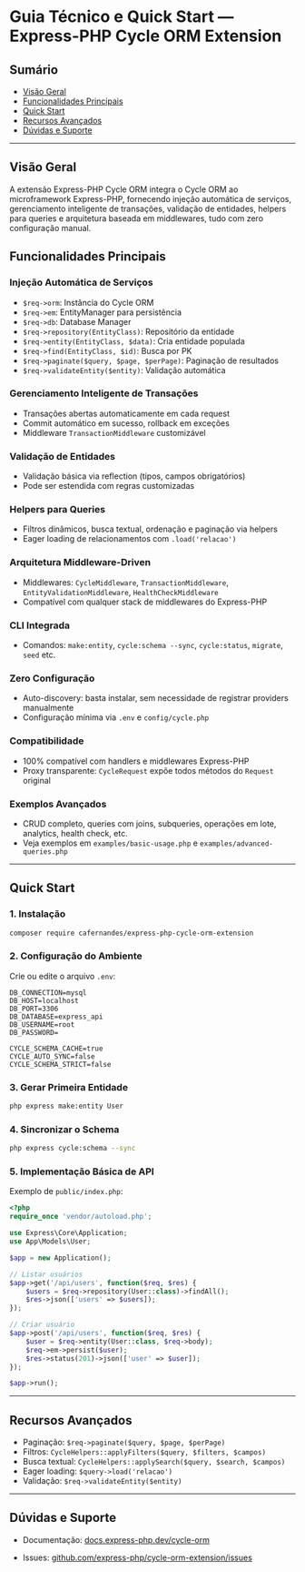 # Guia Técnico e Quick Start — Express-PHP Cycle ORM Extension

## Sumário
- [Visão Geral](#visão-geral)
- [Funcionalidades Principais](#funcionalidades-principais)
- [Quick Start](#quick-start)
- [Recursos Avançados](#recursos-avançados)
- [Dúvidas e Suporte](#dúvidas-e-suporte)

---

## Visão Geral
A extensão Express-PHP Cycle ORM integra o Cycle ORM ao microframework Express-PHP, fornecendo injeção automática de serviços, gerenciamento inteligente de transações, validação de entidades, helpers para queries e arquitetura baseada em middlewares, tudo com zero configuração manual.

## Funcionalidades Principais

### Injeção Automática de Serviços
- `$req->orm`: Instância do Cycle ORM
- `$req->em`: EntityManager para persistência
- `$req->db`: Database Manager
- `$req->repository(EntityClass)`: Repositório da entidade
- `$req->entity(EntityClass, $data)`: Cria entidade populada
- `$req->find(EntityClass, $id)`: Busca por PK
- `$req->paginate($query, $page, $perPage)`: Paginação de resultados
- `$req->validateEntity($entity)`: Validação automática

### Gerenciamento Inteligente de Transações
- Transações abertas automaticamente em cada request
- Commit automático em sucesso, rollback em exceções
- Middleware `TransactionMiddleware` customizável

### Validação de Entidades
- Validação básica via reflection (tipos, campos obrigatórios)
- Pode ser estendida com regras customizadas

### Helpers para Queries
- Filtros dinâmicos, busca textual, ordenação e paginação via helpers
- Eager loading de relacionamentos com `.load('relacao')`

### Arquitetura Middleware-Driven
- Middlewares: `CycleMiddleware`, `TransactionMiddleware`, `EntityValidationMiddleware`, `HealthCheckMiddleware`
- Compatível com qualquer stack de middlewares do Express-PHP

### CLI Integrada
- Comandos: `make:entity`, `cycle:schema --sync`, `cycle:status`, `migrate`, `seed` etc.

### Zero Configuração
- Auto-discovery: basta instalar, sem necessidade de registrar providers manualmente
- Configuração mínima via `.env` e `config/cycle.php`

### Compatibilidade
- 100% compatível com handlers e middlewares Express-PHP
- Proxy transparente: `CycleRequest` expõe todos métodos do `Request` original

### Exemplos Avançados
- CRUD completo, queries com joins, subqueries, operações em lote, analytics, health check, etc.
- Veja exemplos em `examples/basic-usage.php` e `examples/advanced-queries.php`

---

## Quick Start

### 1. Instalação
```bash
composer require cafernandes/express-php-cycle-orm-extension
```

### 2. Configuração do Ambiente
Crie ou edite o arquivo `.env`:
```env
DB_CONNECTION=mysql
DB_HOST=localhost
DB_PORT=3306
DB_DATABASE=express_api
DB_USERNAME=root
DB_PASSWORD=

CYCLE_SCHEMA_CACHE=true
CYCLE_AUTO_SYNC=false
CYCLE_SCHEMA_STRICT=false
```

### 3. Gerar Primeira Entidade
```bash
php express make:entity User
```

### 4. Sincronizar o Schema
```bash
php express cycle:schema --sync
```

### 5. Implementação Básica de API
Exemplo de `public/index.php`:
```php
<?php
require_once 'vendor/autoload.php';

use Express\Core\Application;
use App\Models\User;

$app = new Application();

// Listar usuários
$app->get('/api/users', function($req, $res) {
    $users = $req->repository(User::class)->findAll();
    $res->json(['users' => $users]);
});

// Criar usuário
$app->post('/api/users', function($req, $res) {
    $user = $req->entity(User::class, $req->body);
    $req->em->persist($user);
    $res->status(201)->json(['user' => $user]);
});

$app->run();
```

---

## Recursos Avançados
- Paginação: `$req->paginate($query, $page, $perPage)`
- Filtros: `CycleHelpers::applyFilters($query, $filters, $campos)`
- Busca textual: `CycleHelpers::applySearch($query, $search, $campos)`
- Eager loading: `$query->load('relacao')`
- Validação: `$req->validateEntity($entity)`

---

## Dúvidas e Suporte
- Documentação: [docs.express-php.dev/cycle-orm](https://docs.express-php.dev/cycle-orm)
<!-- - Discord: [express-php.dev/discord](https://express-php.dev/discord) -->
- Issues: [github.com/express-php/cycle-orm-extension/issues](https://github.com/express-php/cycle-orm-extension/issues)
